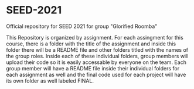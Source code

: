 # SEED-2021
Official repository for SEED 2021 for group "Glorified Roomba"

This Repository is organized by assignment. 
For each assingment for this course, there is a folder with the title of the assignment and inside this folder there will be a README file and other folders titled with the names of the group roles. 
Inside each of these individual folders, group members will upload their code so it is easily accessable by everyone on the team.
Each group member will have a README file inside their individual folders for each assignment as well and the final code used for each project will have its own folder as well labeled FINAL.
